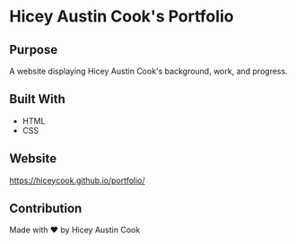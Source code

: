 # Hicey Austin Cook's Portfolio

## Purpose
A website displaying Hicey Austin Cook's background, work, and progress. 

## Built With
* HTML
* CSS

## Website
https://hiceycook.github.io/portfolio/

## Contribution
Made with ❤️ by Hicey Austin Cook
